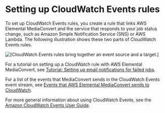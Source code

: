 # Setting up CloudWatch Events rules<a name="setting-up-cloudwatch-event-rules"></a>

To set up CloudWatch Events rules, you create a rule that links AWS Elemental MediaConvert and the service that responds to your job status change, such as Amazon Simple Notification Service \(SNS\) or AWS Lambda\. The following illustration shows these two parts of CloudWatch Events rules\. 

![\[CloudWatch Events rules bring together an event source and a target.\]](http://docs.aws.amazon.com/mediaconvert/latest/ug/images/CloudWatchEvents_overview.png)

For a tutorial on setting up a CloudWatch rule with AWS Elemental MediaConvert, see [Tutorial: Setting up email notifications for failed jobs](mediaconvert_sns_tutorial.md)\.

For a list of the events that MediaConvert sends in the CloudWatch Events event stream, see [Events that AWS Elemental MediaConvert sends to CloudWatch](mediaconvert_cwe_events.md)\.

For more general information about using CloudWatch Events, see the [Amazon CloudWatch Events User Guide](https://docs.aws.amazon.com/AmazonCloudWatch/latest/events/)\.